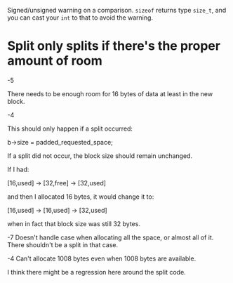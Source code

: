 Signed/unsigned warning on a comparison. `sizeof` returns type `size_t`, and you can cast your `int` to that to avoid the warning.

# Split only splits if there's the proper amount of room

-5

There needs to be enough room for 16 bytes of data at least in the new block.

-4 

This should only happen if a split occurred:

b->size = padded_requested_space;

If a split did not occur, the block size should remain unchanged.

If I had:

[16,used] -> [32,free] -> [32,used]

and then I allocated 16 bytes, it would change it to:

[16,used] -> [16,used] -> [32,used]

when in fact that block size was still 32 bytes.


-7 Doesn't handle case when allocating all the space, or almost all of it. There shouldn't be a split in that case.


-4 Can't allocate 1008 bytes even when 1008 bytes are available.

I think there might be a regression here around the split code.
